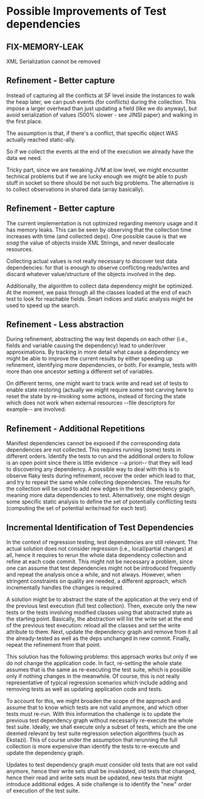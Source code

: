 
# Possible Improvements of Test dependencies

## FIX-MEMORY-LEAK
XML Serialization cannot be removed

## Refinement - Better capture
Instead of capturing all the conflicts at SF level inside the instances to walk the heap later, 
we can push events (for conflicts) during the collection. This impose a larger overhead than just updating a field (like we do anyway), but avoid serialization of values (500% slower - see JINSI paper) and walking in the first place.

The assumption is that, if there's a conflict, that specific object WAS actually reached static-ally.

So if we collect the events at the end of the execution we already have the data we need.

Tricky part, since we are tweaking JVM at low level, we might encounter technical problems but if we are lucky enough we might be able to push stuff in socket so there should be not such big problems. The alternative is to collect observations in shared data (array basically).


## Refinement - Better capture

The current implementation is not optimized regarding memory usage and it has memory leaks.
This can be seen by observing that the collection time increases with time (and collected deps).
One possible cause is that we *snag* the value of objects inside XML Strings, and never deallocate resources.

Collecting actual values is not really necessary to discover test data dependencies: for that is enough to observe conflicting reads/writes and discard whatever value/structure of the objects involved in the dep.

Additionally, the algorithm to collect data dependency might be optimized. At the moment, we pass through all the classes loaded at the end of each test to look for reachable fields. Smart indices and static analysis might be used to speed up the search.

## Refinement - Less abstraction

During refinement, abstracting the way test depends on each other (i.e., fields and variable causing the dependency) lead to under/over approximations. By tracking in more detail what cause a dependency we might be able to improve the current results by either speeding up refinement, identifying more dependencies, or both. For example, tests with more than one ancestor setting a different set of variables.

On different terms, one might want to track write and read set of tests to enable state restoring (actually we might require some test carving here to reset the state by re-invoking some actions, instead of forcing the state which does not work when external resources --file descriptors for example-- are involved.

## Refinement - Additional Repetitions

Manifest dependencies cannot be exposed if the corresponding data dependencies are not collected. This requires running (some) tests in different orders. Identify the tests to run and the additional orders to follow is an open point since there is little evidence --a priori-- that they will lead to discovering any dependency. A possible way to deal with this is to observe flaky tests during refinement, recover the order which lead to that, and try to repeat the same while collecting dependencies. The results for the collection will be used to add new edges in the test dependency graph, meaning more data dependencies to test. Alternatively, one might design some specific static analysis to define the set of potentially conflicting tests (computing the set of potential write/read for each test).


## Incremental Identification of Test Dependencies
In the context of regression testing, test dependencies are still relevant.
The actual solution does not consider regression (i.e., local/partial changes) at all, hence it requires to rerun the whole data dependency collection and refine at each code commit. This might not be necessary a problem, since one can assume that test dependencies might not be introduced frequently and repeat the analysis once a while, and not always. However, when stringent constraints on quality are needed, a different approach, which incrementally handles the changes is required.

A solution might be to abstract the state of the application at the very end of the previous test execution (full test collection). Then, execute only the new tests or the tests involving modified classes using that abstracted state as the starting point. Basically, the abstraction will list the write set at the end of the previous test execution: reload all the classes and set the write attribute to them.
Next, update the dependency graph and remove from it all the already-tested as well as the deps unchanged in new commit. Finally, repeat the refinement from that point.

This solution has the following problems: this approach works but only if we do not change the application code. In fact, re-setting the whole state assumes that is the same as re-executing the test suite, which is possible only if nothing changes in the meanwhile. Of course, this is not really representative of typical regression scenarios which include adding and removing tests as well as updating application code and tests.

To account for this, we might broaden the scope of the approach and assume that to know which tests are not valid anymore, and which other tests must re-run. With this information the challenge is to update the previous test dependency graph without necessarily re-execute the whole test suite. Ideally, we shall execute only a subset of tests, which are the one deemed relevant by test suite regression selection algorithms (such as Ekstazi). This of course under the assumption that rerunning the full collection is more expensive than identify the tests to re-execute and update the dependency graph.

Updates to test dependency graph must consider old tests that are not valid anymore, hence their write sets shall be invalidated, old tests that changed, hence their read and write sets must be updated, new tests that might introduce additional edges. A side challenge is to identify the "new" order of execution of the test suite.